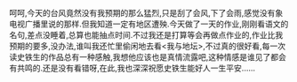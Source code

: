 <p>呵呵,今天的台风竟然没有我预期的那么猛烈,只是刮了会风,下了会雨,感觉没有象电视广播里说的那样.但我知道一定有地区遭殃.今天做了一天的作业,刚刚看语文的名句,差点没睡着,总算也能抽点时间.不过我还是打算等会再做点作业的,作业比我预期的要多,没办法,谁叫我还忙里偷闲地去看<我与地坛>,不过真的很好看,每一次读史铁生的作品总有一种感触,我想他应该也是真情流露吧,这种情感是谁见了都会有共鸣的.还是没有看错呀,在此,我也深深祝愿史铁生能好人一生平安......</p>